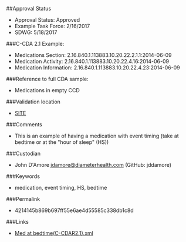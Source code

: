 ##Approval Status 

* Approval Status: Approved
* Example Task Force: 2/16/2017
* SDWG: 5/18/2017

###C-CDA 2.1 Example: 

* Medications Section: 2.16.840.1.113883.10.20.22.2.1.1:2014-06-09
* Medication Activity: 2.16.840.1.113883.10.20.22.4.16:2014-06-09
* Medication Information: 2.16.840.1.113883.10.20.22.4.23:2014-06-09

###Reference to full CDA sample:
* Medications in empty CCD

###Validation location

* [SITE](https://sitenv.org/c-cda-validator)


###Comments

* This is an example of having a medication with event timing (take at bedtime or at the "hour of sleep" (HS))

###Custodian

* John D'Amore jdamore@diameterhealth.com (GitHub: jddamore)

###Keywords

* medication, event timing, HS, bedtime

###Permalink 

* 4214145b869b697ff55e6ae4d55585c338db1c8d

###Links 

* [Med at bedtime(C-CDAR2.1).xml](https://github.com/HL7/C-CDA-Examples/tree/master/Medications/Med%20at%20bedtime/Med%20at%20bedtime%28C-CDAR2.1%29.xml)
